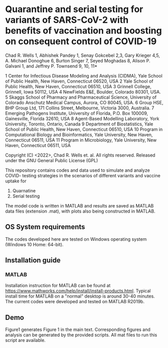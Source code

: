 # Quarantine and serial testing for variants of SARS-CoV-2 with benefits of vaccination and boosting on consequent control of COVID-19

Chad R. Wells 1, Abhishek Pandey 1, Senay Gokcebel 2,3, Gary Krieger 4,5, A. Michael Donoghue 6, Burton Singer 7, Seyed Moghadas 8, Alison P. Galvani 1, and Jeffrey P. Townsend 9, 10, 11*

1 Center for Infectious Disease Modeling and Analysis (CIDMA), Yale School of Public Health, New Haven, Connecticut 06520, USA
2 Yale School of Public Health, New Haven, Connecticut 06510, USA
3 Grinnell College, Grinnell, Iowa 50112, USA
4 NewFields E&E, Boulder, Colorado 80301, USA. 
5 Skaggs School of Pharmacy and Pharmaceutical Science, University of Colorado Anschutz Medical Campus, Aurora, CO 80045, USA.
6 Group HSE, BHP Group Ltd, 171 Collins Street, Melbourne, Victoria 3000, Australia.
7 Emerging Pathogens Institute, University of Florida, P.O. Box 100009, Gainesville, Florida 32610, USA
8 Agent-Based Modelling Laboratory, York University, Toronto, Ontario, Canada
9 Department of Biostatistics, Yale School of Public Health, New Haven, Connecticut 06510, USA
10 Program in Computational Biology and Bioinformatics, Yale University, New Haven, Connecticut 06511, USA
11 Program in Microbiology, Yale University, New Haven, Connecticut 06511, USA

Copyright (C) <2022>, Chad R. Wells et. al. All rights reserved. Released under the GNU General Public License (GPL)

This repository contains codes and data used to simulate and analyze COVID- testing strategies in the scenarios of different variants and vaccine uptake for
1. Quarnatine
2. Serial testing

The model code is written in MATLAB and results are saved as MATLAB data files (extension .mat), with plots also being constructed in MATLAB. 

## OS System requirements
The codes developed here are tested on Windows operating system (Windows 10 Home: 64-bit). 

## Installation guide
### MATLAB
Installation instruction for MATLAB can be found at https://www.mathworks.com/help/install/install-products.html. Typical install time for MATLAB on a "normal" desktop is around 30-40 minutes. The current codes were developed and tested on MATLAB R2019b.

## Demo
Figure1 generates Figure 1 in the main text. Corresponding figures and analysis can be generated by the provided scripts. All mat files to run this script are available. 
